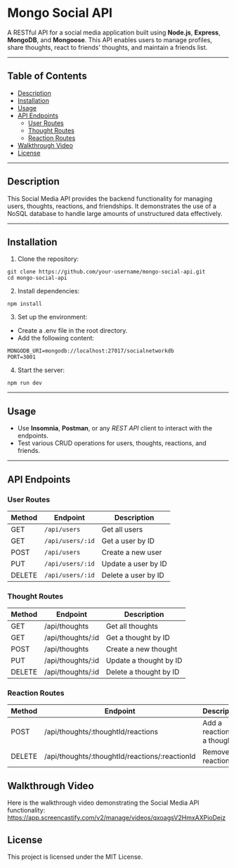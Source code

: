 # **Mongo Social API**

A RESTful API for a social media application built using **Node.js**, **Express**, **MongoDB**, and **Mongoose**. This API enables users to manage profiles, share thoughts, react to friends' thoughts, and maintain a friends list.

---

## **Table of Contents**
- [Description](#description)
- [Installation](#installation)
- [Usage](#usage)
- [API Endpoints](#api-endpoints)
  - [User Routes](#user-routes)
  - [Thought Routes](#thought-routes)
  - [Reaction Routes](#reaction-routes)
- [Walkthrough Video](#walkthrough-video)
- [License](#license)

---

## **Description**
This Social Media API provides the backend functionality for managing users, thoughts, reactions, and friendships. It demonstrates the use of a NoSQL database to handle large amounts of unstructured data effectively.

---

## **Installation**

1. Clone the repository:
```
git clone https://github.com/your-username/mongo-social-api.git
cd mongo-social-api
```
2. Install dependencies:
```
npm install
```
3. Set up the environment:
- Create a .env file in the root directory.
- Add the following content:
```
MONGODB_URI=mongodb://localhost:27017/socialnetworkdb
PORT=3001
```
4. Start the server:
```
npm run dev
```
--- 
## **Usage**
- Use **Insomnia**, **Postman**, or any *REST API* client to interact with the endpoints.
- Test various CRUD operations for users, thoughts, reactions, and friends.
---

## **API Endpoints**
### **User Routes**
| Method | Endpoint                               | Description                    |
|--------|---------------------------------------|--------------------------------|
| GET    | `/api/users`                          | Get all users                 |
| GET    | `/api/users/:id`                      | Get a user by ID              |
| POST   | `/api/users`                          | Create a new user             |
| PUT    | `/api/users/:id`                      | Update a user by ID           |
| DELETE | `/api/users/:id`                      | Delete a user by ID           |

### **Thought Routes**
| Method | Endpoint                  | Description             |
|--------|---------------------------|-------------------------|
| GET    | /api/thoughts             | Get all thoughts        |
| GET    | /api/thoughts/:id         | Get a thought by ID     |
| POST   | /api/thoughts             | Create a new thought    |
| PUT    | /api/thoughts/:id         | Update a thought by ID  |
| DELETE | /api/thoughts/:id         | Delete a thought by ID  |

### **Reaction Routes**
| Method | Endpoint                                  | Description                   |
|--------|-------------------------------------------|-------------------------------|
| POST   | /api/thoughts/:thoughtId/reactions        | Add a reaction to a thought   |
| DELETE | /api/thoughts/:thoughtId/reactions/:reactionId | Remove a reaction            | 

## **Walkthrough Video**
Here is the walkthrough video demonstrating the Social Media API functionality: https://app.screencastify.com/v2/manage/videos/qxoagsV2HmxAXPioDejz 

## **License**
This project is licensed under the MIT License.

